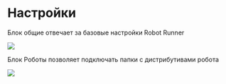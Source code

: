 # Настройки

Блок общие отвечает за базовые настройки Robot Runner

![](<../../.gitbook/assets/image (837).png>)

Блок Роботы позволяет подключать папки с дистрибутивами робота

![](<../../.gitbook/assets/image (823).png>)
